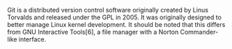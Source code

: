 Git is a distributed version control software originally created by Linus Torvalds and released under the GPL in 2005. It was originally designed to better manage Linux kernel development. It should be noted that this differs from GNU Interactive Tools[6], a file manager with a Norton Commander-like interface.
